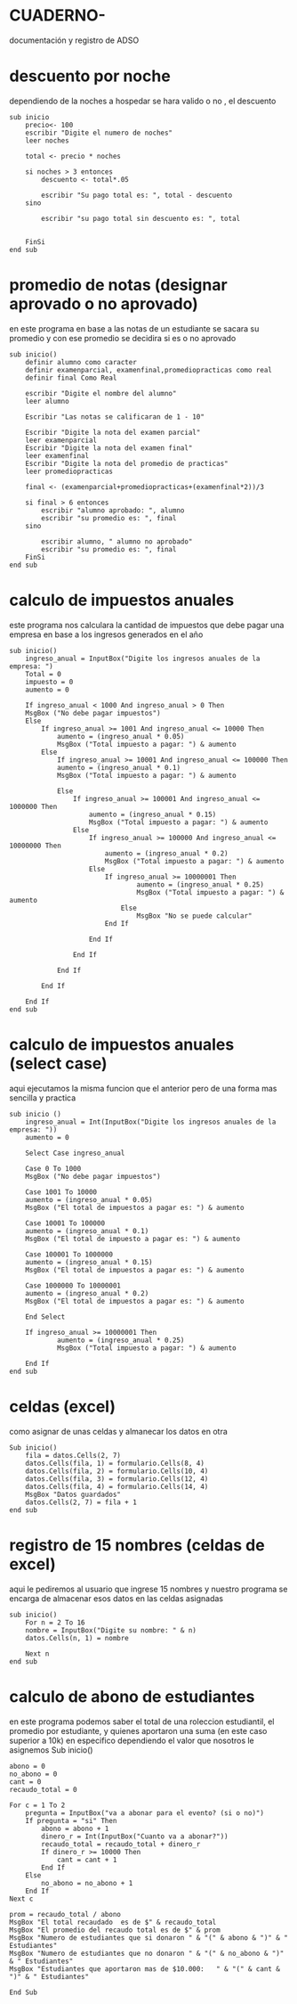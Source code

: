 # CUADERNO-
documentación y registro de ADSO

# descuento por noche 

dependiendo de la noches a hospedar se hara valido o no , el descuento 

    sub inicio
        precio<- 100
        escribir "Digite el numero de noches"
        leer noches

        total <- precio * noches

        si noches > 3 entonces 
            descuento <- total*.05
            
            escribir "Su pago total es: ", total - descuento 
        sino 
            
            escribir "su pago total sin descuento es: ", total
            
            
        FinSi
    end sub

# promedio de notas (designar aprovado o no aprovado)

en este programa en base a las notas de un estudiante se sacara su promedio y con ese promedio se decidira si es o no aprovado 

    sub inicio()
        definir alumno como caracter 
        definir examenparcial, examenfinal,promediopracticas como real
        definir final Como Real

        escribir "Digite el nombre del alumno" 
        leer alumno 

        Escribir "Las notas se calificaran de 1 - 10" 

        Escribir "Digite la nota del examen parcial"
        leer examenparcial
        Escribir "Digite la nota del examen final"
        leer examenfinal
        Escribir "Digite la nota del promedio de practicas"
        leer promediopracticas

        final <- (examenparcial+promediopracticas+(examenfinal*2))/3

        si final > 6 entonces 
            escribir "alumno aprobado: ", alumno 
            escribir "su promedio es: ", final 
        sino 
            
            escribir alumno, " alumno no aprobado"
            escribir "su promedio es: ", final 
	    FinSi
    end sub


# calculo de impuestos anuales

este programa nos calculara la cantidad de impuestos que debe pagar una empresa en base a los ingresos generados en el año 

    sub inicio()
        ingreso_anual = InputBox("Digite los ingresos anuales de la empresa: ")
        Total = 0
        impuesto = 0
        aumento = 0

        If ingreso_anual < 1000 And ingreso_anual > 0 Then
        MsgBox ("No debe pagar impuestos")
        Else
            If ingreso_anual >= 1001 And ingreso_anual <= 10000 Then
                aumento = (ingreso_anual * 0.05)
                MsgBox ("Total impuesto a pagar: ") & aumento
            Else
                If ingreso_anual >= 10001 And ingreso_anual <= 100000 Then
                aumento = (ingreso_anual * 0.1)
                MsgBox ("Total impuesto a pagar: ") & aumento
                
                Else
                    If ingreso_anual >= 100001 And ingreso_anual <= 1000000 Then
                        aumento = (ingreso_anual * 0.15)
                        MsgBox ("Total impuesto a pagar: ") & aumento
                    Else
                        If ingreso_anual >= 100000 And ingreso_anual <= 10000000 Then
                            aumento = (ingreso_anual * 0.2)
                            MsgBox ("Total impuesto a pagar: ") & aumento
                        Else
                            If ingreso_anual >= 10000001 Then
                                    aumento = (ingreso_anual * 0.25)
                                    MsgBox ("Total impuesto a pagar: ") & aumento
                                Else
                                    MsgBox "No se puede calcular"
                            End If
                            
                        End If
                    
                    End If
                    
                End If
                        
            End If

        End If
    end sub

# calculo de impuestos anuales (select case)

aqui ejecutamos la misma funcion que el anterior pero de una forma mas sencilla y practica

    sub inicio ()
        ingreso_anual = Int(InputBox("Digite los ingresos anuales de la empresa: "))
        aumento = 0
        
        Select Case ingreso_anual
        
        Case 0 To 1000
        MsgBox ("No debe pagar impuestos")
        
        Case 1001 To 10000
        aumento = (ingreso_anual * 0.05)
        MsgBox ("El total de impuestos a pagar es: ") & aumento
        
        Case 10001 To 100000
        aumento = (ingreso_anual * 0.1)
        MsgBox ("El total de impuesto a pagar es: ") & aumento
        
        Case 100001 To 1000000
        aumento = (ingreso_anual * 0.15)
        MsgBox ("El total de impuestos a pagar es: ") & aumento
        
        Case 1000000 To 10000001
        aumento = (ingreso_anual * 0.2)
        MsgBox ("El total de impuestos a pagar es: ") & aumento
        
        End Select
        
        If ingreso_anual >= 10000001 Then
                aumento = (ingreso_anual * 0.25)
                MsgBox ("Total impuesto a pagar: ") & aumento
                                
        End If
    end sub

# celdas (excel)

como asignar de unas celdas y almanecar los datos en otra

    Sub inicio()
        fila = datos.Cells(2, 7)
        datos.Cells(fila, 1) = formulario.Cells(8, 4)
        datos.Cells(fila, 2) = formulario.Cells(10, 4)
        datos.Cells(fila, 3) = formulario.Cells(12, 4)
        datos.Cells(fila, 4) = formulario.Cells(14, 4)
        MsgBox "Datos guardados"
        datos.Cells(2, 7) = fila + 1
    end sub

# registro de 15 nombres (celdas de excel)

aqui le pediremos al usuario que ingrese 15 nombres y nuestro programa se encarga de almacenar esos datos en las celdas asignadas

    sub inicio()
        For n = 2 To 16
        nombre = InputBox("Digite su nombre: " & n)
        datos.Cells(n, 1) = nombre

        Next n
    end sub

# calculo de abono de estudiantes 
en este programa podemos saber el total de una roleccion estudiantil, el promedio por estudiante, y quienes aportaron una suma (en este caso superior a 10k) en especifico dependiendo el valor que nosotros le asignemos 
    Sub inicio()
        
    abono = 0
    no_abono = 0
    cant = 0
    recaudo_total = 0
        
    For c = 1 To 2
        pregunta = InputBox("va a abonar para el evento? (si o no)")
        If pregunta = "si" Then
            abono = abono + 1
            dinero_r = Int(InputBox("Cuanto va a abonar?"))
            recaudo_total = recaudo_total + dinero_r
            If dinero_r >= 10000 Then
                cant = cant + 1
            End If
        Else
            no_abono = no_abono + 1
        End If
    Next c
        
    prom = recaudo_total / abono
    MsgBox "El total recaudado  es de $" & recaudo_total
    MsgBox "El promedio del recaudo total es de $" & prom
    MsgBox "Numero de estudiantes que si donaron " & "(" & abono & ")" & " Estudiantes"
    MsgBox "Numero de estudiantes que no donaron " & "(" & no_abono & ")" & " Estudiantes"
    MsgBox "Estudiantes que aportaron mas de $10.000:   " & "(" & cant & ")" & " Estudiantes"
            
    End Sub